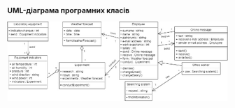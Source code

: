 ### UML-діаграма програмних класів
![](https://github.com/oleksandrblazhko/ai201-tsigankova/blob/laboratory-work-6/2-SoftwareDesign/2.5-UMLProgramClasses/UMLProgramClasses.jpg)
